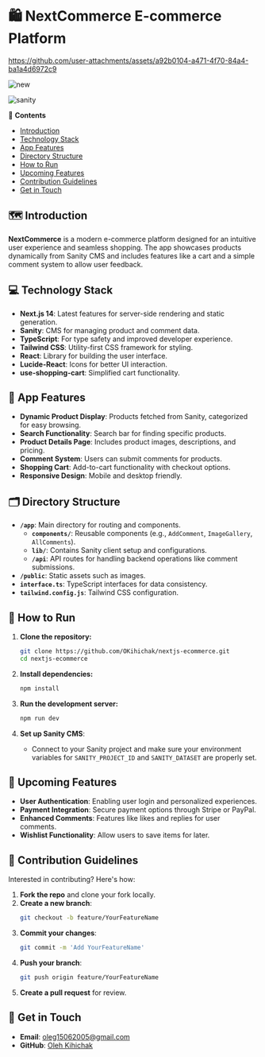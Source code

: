 # 🛍️ NextCommerce E-commerce Platform


https://github.com/user-attachments/assets/a92b0104-a471-4f70-84a4-ba1a4d6972c9

![new](https://github.com/user-attachments/assets/517dcb3e-75e4-42ed-bcdd-a8fbb834295a)


![sanity](https://github.com/user-attachments/assets/01dc728b-2ddd-4759-b300-15534446829b)



📝 **Contents**
- [Introduction](#-introduction)
- [Technology Stack](#-technology-stack)
- [App Features](#-app-features)
- [Directory Structure](#-directory-structure)
- [How to Run](#-how-to-run)
- [Upcoming Features](#-upcoming-features)
- [Contribution Guidelines](#-contribution-guidelines)
- [Get in Touch](#-get-in-touch)

## 🗺️ Introduction
**NextCommerce** is a modern e-commerce platform designed for an intuitive user experience and seamless shopping. The app showcases products dynamically from Sanity CMS and includes features like a cart and a simple comment system to allow user feedback.

## 💻 Technology Stack
- **Next.js 14**: Latest features for server-side rendering and static generation.
- **Sanity**: CMS for managing product and comment data.
- **TypeScript**: For type safety and improved developer experience.
- **Tailwind CSS**: Utility-first CSS framework for styling.
- **React**: Library for building the user interface.
- **Lucide-React**: Icons for better UI interaction.
- **use-shopping-cart**: Simplified cart functionality.

## 👀 App Features
- **Dynamic Product Display**: Products fetched from Sanity, categorized for easy browsing.
- **Search Functionality**: Search bar for finding specific products.
- **Product Details Page**: Includes product images, descriptions, and pricing.
- **Comment System**: Users can submit comments for products.
- **Shopping Cart**: Add-to-cart functionality with checkout options.
- **Responsive Design**: Mobile and desktop friendly.

## 🗂️ Directory Structure
- **`/app`**: Main directory for routing and components.
  - **`components/`**: Reusable components (e.g., `AddComment`, `ImageGallery`, `AllComments`).
  - **`lib/`**: Contains Sanity client setup and configurations.
  - **`/api`**: API routes for handling backend operations like comment submissions.
- **`/public`**: Static assets such as images.
- **`interface.ts`**: TypeScript interfaces for data consistency.
- **`tailwind.config.js`**: Tailwind CSS configuration.

## 🚀 How to Run
1. **Clone the repository:**
    ```bash
    git clone https://github.com/OKihichak/nextjs-ecommerce.git
    cd nextjs-ecommerce
    ```

2. **Install dependencies:**
    ```bash
    npm install
    ```

3. **Run the development server:**
    ```bash
    npm run dev
    ```

4. **Set up Sanity CMS**:
   - Connect to your Sanity project and make sure your environment variables for `SANITY_PROJECT_ID` and `SANITY_DATASET` are properly set.

## 🚀 Upcoming Features
- **User Authentication**: Enabling user login and personalized experiences.
- **Payment Integration**: Secure payment options through Stripe or PayPal.
- **Enhanced Comments**: Features like likes and replies for user comments.
- **Wishlist Functionality**: Allow users to save items for later.

## 🤝 Contribution Guidelines
Interested in contributing? Here's how:

1. **Fork the repo** and clone your fork locally.
2. **Create a new branch**:
    ```bash
    git checkout -b feature/YourFeatureName
    ```
3. **Commit your changes**:
    ```bash
    git commit -m 'Add YourFeatureName'
    ```
4. **Push your branch**:
    ```bash
    git push origin feature/YourFeatureName
    ```
5. **Create a pull request** for review.

## 📧 Get in Touch
- **Email**: oleg15062005@gmail.com
- **GitHub**: [Oleh Kihichak](https://github.com/OKihichak)
